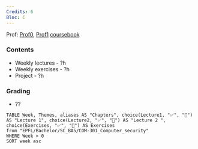 ```yaml
---
Credits: 6
Bloc: C
---
```


Prof: [Prof0](), [Prof1]() 
[coursebook](https://edu.epfl.ch/coursebook/en/computer-security-and-privacy-COM-301)

### Contents
- Weekly lectures - ?h
- Weekly exercises - ?h
- Project - ?h

### Grading
- ??




```dataview
TABLE Week, Themes, aliases AS "Chapters", choice(Lecture1, "✅", "🚫") AS "Lecture 1", choice(Lecture2, "✅", "🚫") AS "Lecture 2 ", choice(Exercises, "✅", "🚫") AS Exercises
from "EPFL/Bachelor/SC_BA5/COM-301_Computer_security"
WHERE Week > 0
SORT week asc
```




